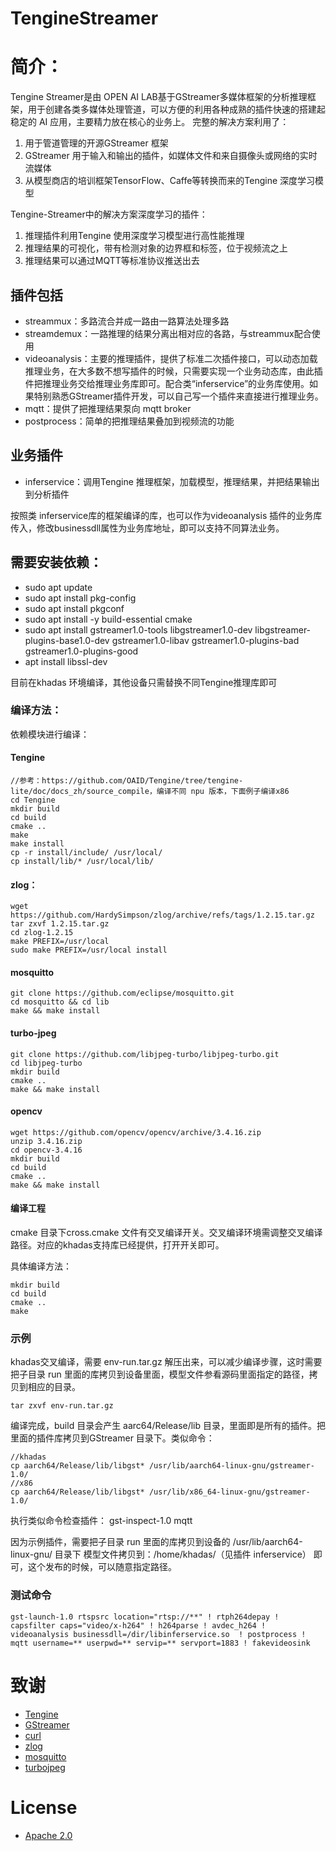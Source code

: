 # TengineStreamer
# 简介：
Tengine Streamer是由 OPEN AI LAB基于GStreamer多媒体框架的分析推理框架，用于创建各类多媒体处理管道，可以方便的利用各种成熟的插件快速的搭建起稳定的 AI 应用，主要精力放在核心的业务上。
完整的解决方案利用了：

1. 用于管道管理的开源GStreamer 框架
2. GStreamer 用于输入和输出的插件，如媒体文件和来自摄像头或网络的实时流媒体
3. 从模型商店的培训框架TensorFlow、Caffe等转换而来的Tengine 深度学习模型

Tengine-Streamer中的解决方案深度学习的插件：
1. 推理插件利用Tengine 使用深度学习模型进行高性能推理
1. 推理结果的可视化，带有检测对象的边界框和标签，位于视频流之上
1. 推理结果可以通过MQTT等标准协议推送出去

## 插件包括
- streammux：多路流合并成一路由一路算法处理多路
- streamdemux：一路推理的结果分离出相对应的各路，与streammux配合使用
- videoanalysis：主要的推理插件，提供了标准二次插件接口，可以动态加载推理业务，在大多数不想写插件的时候，只需要实现一个业务动态库，由此插件把推理业务交给推理业务库即可。配合类“inferservice”的业务库使用。如果特别熟悉GStreamer插件开发，可以自己写一个插件来直接进行推理业务。
- mqtt：提供了把推理结果泵向 mqtt broker 
- postprocess：简单的把推理结果叠加到视频流的功能
## 业务插件
- inferservice：调用Tengine 推理框架，加载模型，推理结果，并把结果输出到分析插件

按照类 inferservice库的框架编译的库，也可以作为videoanalysis 插件的业务库传入，修改businessdll属性为业务库地址，即可以支持不同算法业务。
## 需要安装依赖：
- sudo apt update
- sudo apt install pkg-config
- sudo apt install pkgconf
- sudo apt install -y build-essential cmake
- sudo apt install gstreamer1.0-tools libgstreamer1.0-dev libgstreamer-plugins-base1.0-dev gstreamer1.0-libav gstreamer1.0-plugins-bad gstreamer1.0-plugins-good
- apt install libssl-dev

目前在khadas 环境编译，其他设备只需替换不同Tengine推理库即可
### 编译方法：
依赖模块进行编译：
#### Tengine
```
//参考：https://github.com/OAID/Tengine/tree/tengine-lite/doc/docs_zh/source_compile，编译不同 npu 版本，下面例子编译x86
cd Tengine
mkdir build 
cd build
cmake ..
make
make install
cp -r install/include/ /usr/local/
cp install/lib/* /usr/local/lib/
```
#### zlog：
```
wget https://github.com/HardySimpson/zlog/archive/refs/tags/1.2.15.tar.gz
tar zxvf 1.2.15.tar.gz
cd zlog-1.2.15
make PREFIX=/usr/local
sudo make PREFIX=/usr/local install
```
#### mosquitto
```
git clone https://github.com/eclipse/mosquitto.git
cd mosquitto && cd lib
make && make install
```
#### turbo-jpeg
```
git clone https://github.com/libjpeg-turbo/libjpeg-turbo.git
cd libjpeg-turbo
mkdir build
cmake ..
make && make install
```
#### opencv
```
wget https://github.com/opencv/opencv/archive/3.4.16.zip
unzip 3.4.16.zip
cd opencv-3.4.16
mkdir build
cd build
cmake ..
make && make install
```
#### 编译工程
cmake 目录下cross.cmake 文件有交叉编译开关。交叉编译环境需调整交叉编译路径。对应的khadas支持库已经提供，打开开关即可。

具体编译方法：
```
mkdir build
cd build
cmake ..
make
```

### 示例
khadas交叉编译，需要 env-run.tar.gz 解压出来，可以减少编译步骤，这时需要把子目录 run 里面的库拷贝到设备里面，模型文件参看源码里面指定的路径，拷贝到相应的目录。
```
tar zxvf env-run.tar.gz
```
编译完成，build 目录会产生 aarc64/Release/lib 目录，里面即是所有的插件。把里面的插件库拷贝到GStreamer 目录下。类似命令：

```
//khadas
cp aarch64/Release/lib/libgst* /usr/lib/aarch64-linux-gnu/gstreamer-1.0/
//x86
cp aarch64/Release/lib/libgst* /usr/lib/x86_64-linux-gnu/gstreamer-1.0/
```

执行类似命令检查插件：
gst-inspect-1.0 mqtt

因为示例插件，需要把子目录 run 里面的库拷贝到设备的 /usr/lib/aarch64-linux-gnu/ 目录下
模型文件拷贝到：/home/khadas/（见插件 inferservice） 即可，这个发布的时候，可以随意指定路径。
### 测试命令
```
gst-launch-1.0 rtspsrc location="rtsp://**" ! rtph264depay ! capsfilter caps="video/x-h264" ! h264parse ! avdec_h264 !  videoanalysis businessdll=/dir/libinferservice.so  ! postprocess ! mqtt username=** userpwd=** servip=** servport=1883 ! fakevideosink
```

# 致谢
- [Tengine](https://github.com/OAID/Tengine)
- [GStreamer](https://gstreamer.freedesktop.org/src/)
- [curl](https://github.com/curl/curl.git)
- [zlog](https://github.com/lisongmin/zlog)
- [mosquitto](https://github.com/eclipse/mosquitto)
- [turbojpeg](https://github.com/libjpeg-turbo/libjpeg-turbo)
# License
- [Apache 2.0](https://github.com/OAID/Tengine/blob/tengine-lite/LICENSE)
